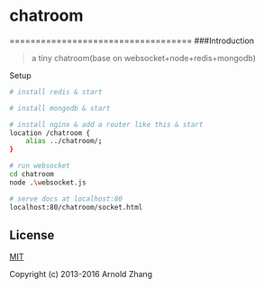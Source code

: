 # chatroom
===================================
###Introduction
> a tiny chatroom(base on websocket+node+redis+mongodb)

Setup
``` bash
# install redis & start

# install mongodb & start

# install nginx & add a router like this & start
location /chatroom {
    alias ../chatroom/;
}

# run websocket
cd chatroom
node .\websocket.js

# serve docs at localhost:80
localhost:80/chatroom/socket.html
```

## License

[MIT](http://opensource.org/licenses/MIT)

Copyright (c) 2013-2016 Arnold Zhang